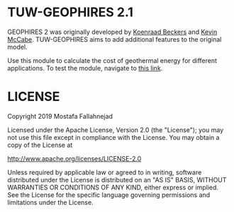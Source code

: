 # TUW-GEOPHIRES 2.1
GEOPHIRES 2 was originally developed by [Koenraad Beckers](koenraad.beckers@heateon.com) and [Kevin McCabe](kevin.mccabe@nrel.gov). TUW-GEOPHIRES aims to add additional features to the original model.


Use this module to calculate the cost of geothermal energy for different applications.
To test the module, navigate to <a href="https://tuw-geophires.invert.at" target="_blank">this link</a>.





# LICENSE
Copyright 2019 Mostafa Fallahnejad

Licensed under the Apache License, Version 2.0 (the "License"); you may not use this file except in compliance with the License. You may obtain a copy of the License at

http://www.apache.org/licenses/LICENSE-2.0

Unless required by applicable law or agreed to in writing, software distributed under the License is distributed on an "AS IS" BASIS, WITHOUT WARRANTIES OR CONDITIONS OF ANY KIND, either express or implied. See the License for the specific language governing permissions and limitations under the License.
